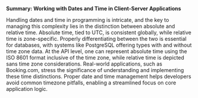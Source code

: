 **Summary: Working with Dates and Time in Client-Server Applications**

Handling dates and time in programming is intricate, and the key to managing this complexity lies in the distinction between absolute and relative time. Absolute time, tied to UTC, is consistent globally, while relative time is zone-specific. Properly differentiating between the two is essential for databases, with systems like PostgreSQL offering types with and without time zone data. At the API level, one can represent absolute time using the ISO 8601 format inclusive of the time zone, while relative time is depicted sans time zone considerations. Real-world applications, such as Booking.com, stress the significance of understanding and implementing these time distinctions. Proper date and time management helps developers avoid common timezone pitfalls, enabling a streamlined focus on core application logic.
